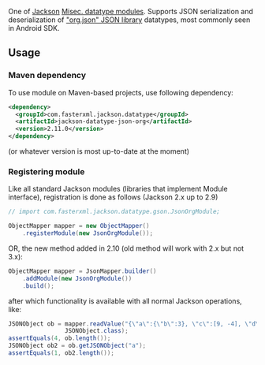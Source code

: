 One of [Jackson](../../../..jackson) [Misec. datatype modules](../../..).
Supports JSON serialization and deserialization of
["org.json" JSON library](http://json.org/java) datatypes, most commonly
seen in Android SDK.

## Usage

### Maven dependency

To use module on Maven-based projects, use following dependency:

```xml
<dependency>
  <groupId>com.fasterxml.jackson.datatype</groupId>
  <artifactId>jackson-datatype-json-org</artifactId>
  <version>2.11.0</version>
</dependency>
```

(or whatever version is most up-to-date at the moment)

### Registering module

Like all standard Jackson modules (libraries that implement Module interface), registration is done as follows (Jackson 2.x up to 2.9)

```java
// import com.fasterxml.jackson.datatype.gson.JsonOrgModule;

ObjectMapper mapper = new ObjectMapper()
    .registerModule(new JsonOrgModule());
```
OR, the new method added in 2.10 (old method will work with 2.x but not 3.x):

```java
ObjectMapper mapper = JsonMapper.builder()
    .addModule(new JsonOrgModule())
    .build();
```

after which functionality is available with all normal Jackson operations, like:

```java
JSONObject ob = mapper.readValue("{\"a\":{\"b\":3}, \"c\":[9, -4], \"d\":null, \"e\":true}",
                JSONObject.class);
assertEquals(4, ob.length());
JSONObject ob2 = ob.getJSONObject("a");
assertEquals(1, ob2.length());
```
